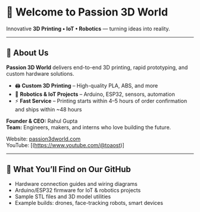 # 👋 Welcome to Passion 3D World

Innovative **3D Printing • IoT • Robotics** — turning ideas into reality.

---

## 🏢 About Us
**Passion 3D World** delivers end-to-end 3D printing, rapid prototyping, and custom hardware solutions.

- 🖨️ **Custom 3D Printing** – High-quality PLA, ABS, and more  
- 🤖 **Robotics & IoT Projects** – Arduino, ESP32, sensors, automation  
- ⚡ **Fast Service** – Printing starts within 4–5 hours of order confirmation and ships within ~48 hours  

**Founder & CEO:** Rahul Gupta  
**Team:** Engineers, makers, and interns who love building the future.

Website: [passion3dworld.com](https://www.passion3dworld.com/)  
YouTube: [(https://www.youtube.com/@toaost)]

---

## 🔧 What You’ll Find on Our GitHub
- Hardware connection guides and wiring diagrams  
- Arduino/ESP32 firmware for IoT & robotics projects  
- Sample STL files and 3D model utilities  
- Example builds: drones, face-tracking robots, smart devices
